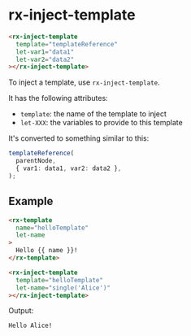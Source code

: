 # rx-inject-template

```html
<rx-inject-template
  template="templateReference"
  let-var1="data1"
  let-var2="data2"
></rx-inject-template>
```

To inject a template, use `rx-inject-template`.

It has the following attributes:

- `template`: the name of the template to inject
- `let-XXX`: the variables to provide to this template

It's converted to something similar to this:

```ts
templateReference(
  parentNode,
  { var1: data1, var2: data2 },
);
```

## Example

```html
<rx-template
  name="helloTemplate"
  let-name
>
  Hello {{ name }}!
</rx-template>

<rx-inject-template
  template="helloTemplate"
  let-name="single('Alice')"
></rx-inject-template>
```

Output:

```html
Hello Alice!
```

